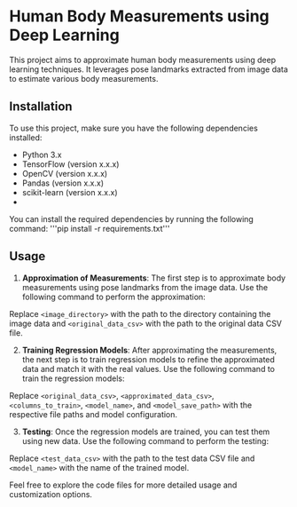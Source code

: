 # Human Body Measurements using Deep Learning

This project aims to approximate human body measurements using deep learning techniques. It leverages pose landmarks extracted from image data to estimate various body measurements.

## Installation

To use this project, make sure you have the following dependencies installed:

- Python 3.x
- TensorFlow (version x.x.x)
- OpenCV (version x.x.x)
- Pandas (version x.x.x)
- scikit-learn (version x.x.x)
- <add any other dependencies>

You can install the required dependencies by running the following command:
'''pip install -r requirements.txt'''
## Usage

1. **Approximation of Measurements**: The first step is to approximate body measurements using pose landmarks from the image data. Use the following command to perform the approximation:

Replace `<image_directory>` with the path to the directory containing the image data and `<original_data_csv>` with the path to the original data CSV file.

2. **Training Regression Models**: After approximating the measurements, the next step is to train regression models to refine the approximated data and match it with the real values. Use the following command to train the regression models:


Replace `<original_data_csv>`, `<approximated_data_csv>`, `<columns_to_train>`, `<model_name>`, and `<model_save_path>` with the respective file paths and model configuration.

3. **Testing**: Once the regression models are trained, you can test them using new data. Use the following command to perform the testing:


Replace `<test_data_csv>` with the path to the test data CSV file and `<model_name>` with the name of the trained model.

Feel free to explore the code files for more detailed usage and customization options.




